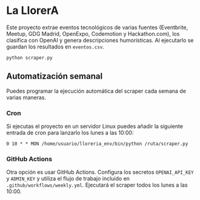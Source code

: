 # La LlorerA

Este proyecto extrae eventos tecnológicos de varias fuentes (Eventbrite, Meetup, GDG Madrid, OpenExpo, Codemotion y Hackathon.com), los clasifica con OpenAI y genera descripciones humorísticas. Al ejecutarlo se guardan los resultados en `eventos.csv`.

```
python scraper.py
```

## Automatización semanal

Puedes programar la ejecución automática del scraper cada semana de varias maneras.

### Cron
Si ejecutas el proyecto en un servidor Linux puedes añadir la siguiente entrada de cron para lanzarlo los lunes a las 10:00:

```
0 10 * * MON /home/usuario/lloreria_env/bin/python /ruta/scraper.py
```

### GitHub Actions
Otra opción es usar GitHub Actions. Configura los secretos `OPENAI_API_KEY` y `ADMIN_KEY` y utiliza el flujo de trabajo incluido en `.github/workflows/weekly.yml`. Ejecutará el scraper todos los lunes a las 10:00.
